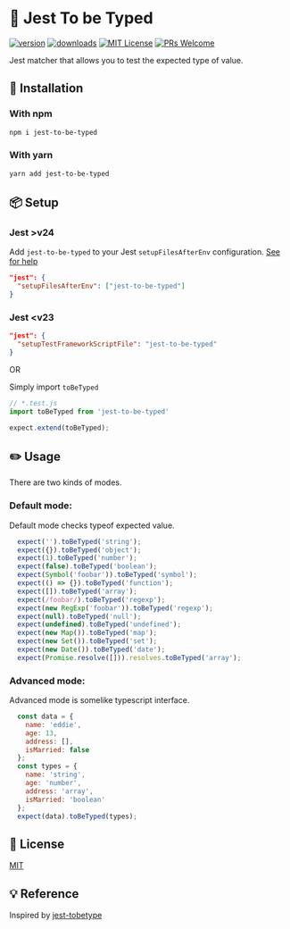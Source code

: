 # 🎉 Jest To be Typed

[![version](https://img.shields.io/npm/v/jest-chain.svg?style=flat-square)](https://www.npmjs.com/package/jest-to-be-typed)
[![downloads](https://img.shields.io/npm/dm/jest-chain.svg?style=flat-square)](http://npm-stat.com/charts.html?package=jest-to-be-typed&from=2020-08-03)
[![MIT License](https://img.shields.io/npm/l/jest-chain.svg?style=flat-square)](https://github.com/eddie0329/jest-to-be-typed/blob/master/LICENSE)
[![PRs Welcome](https://img.shields.io/badge/PRs-welcome-brightgreen.svg?style=flat-square)](http://makeapullrequest.com)

Jest matcher that allows you to test the expected type of value.


## 🔧 Installation

### With npm

```sh
npm i jest-to-be-typed
```
### With yarn

```sh
yarn add jest-to-be-typed
```

## 📦 Setup

### Jest >v24

Add `jest-to-be-typed` to your Jest `setupFilesAfterEnv` configuration. [See for help](https://jestjs.io/docs/en/next/configuration#setupfilesafterenv-array)

```json
"jest": {
  "setupFilesAfterEnv": ["jest-to-be-typed"]
}
```

### Jest <v23

```json
"jest": {
  "setupTestFrameworkScriptFile": "jest-to-be-typed"
}
```

OR

Simply import `toBeTyped`

```javascript
// *.test.js
import toBeTyped from 'jest-to-be-typed'

expect.extend(toBeTyped);
```


## ✏️ Usage

There are two kinds of modes.

### Default mode:

Default mode checks typeof expected value.

```javascript
  expect('').toBeTyped('string');
  expect({}).toBeTyped('object');
  expect(1).toBeTyped('number');
  expect(false).toBeTyped('boolean');
  expect(Symbol('foobar')).toBeTyped('symbol');
  expect(() => {}).toBeTyped('function');
  expect([]).toBeTyped('array');
  expect(/foobar/).toBeTyped('regexp');
  expect(new RegExp('foobar')).toBeTyped('regexp');
  expect(null).toBeTyped('null');
  expect(undefined).toBeTyped('undefined');
  expect(new Map()).toBeTyped('map');
  expect(new Set()).toBeTyped('set');
  expect(new Date()).toBeTyped('date');
  expect(Promise.resolve([])).resolves.toBeTyped('array');
```

### Advanced mode:

Advanced mode is somelike typescript interface.

```javascript
  const data = {
    name: 'eddie',
    age: 13,
    address: [],
    isMarried: false
  };
  const types = {
    name: 'string',
    age: 'number',
    address: 'array',
    isMarried: 'boolean'
  };
  expect(data).toBeTyped(types);
```


## 📄 License

[MIT](/LICENSE)

## 💡 Reference

Inspired by [jest-tobetype](https://github.com/abritinthebay/jest-tobetype)
